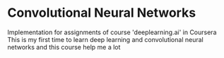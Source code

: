 # Convolutional Neural Networks

Implementation for assignments of course 'deeplearning.ai' in Coursera
This is my first time to learn deep learning and convolutional neural networks
and this course help me a lot
